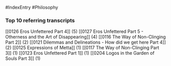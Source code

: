 #IndexEntry #Philosophy

### Top 10 referring transcripts
[[0126 Eros Unfettered Part 4]] (5)
[[0127 Eros Unfettered Part 5 - Otherness and the Art of Disappearing]] (4)
[[0116 The Way of Non-Clinging Part 2]] (2)
[[0121 Dilemmas and Delineations - How did we get here Part 4]] (2)
[[0125 Expressions of Metta]] (1)
[[0117 The Way of Non-Clinging Part 3]] (1)
[[0123 Eros Unfettered Part 1]] (1)
[[0204 Logos in the Garden of Souls Part 3]] (1)

